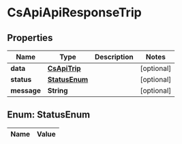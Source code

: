 
# CsApiApiResponseTrip

## Properties
Name | Type | Description | Notes
------------ | ------------- | ------------- | -------------
**data** | [**CsApiTrip**](CsApiTrip.md) |  |  [optional]
**status** | [**StatusEnum**](#StatusEnum) |  |  [optional]
**message** | **String** |  |  [optional]


<a name="StatusEnum"></a>
## Enum: StatusEnum
Name | Value
---- | -----




